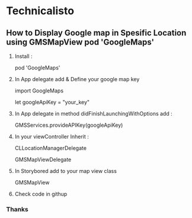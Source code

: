 
# Technicalisto

## How to Display Google map in Spesific Location using GMSMapView pod 'GoogleMaps' 

1. Install :

    pod 'GoogleMaps'

2. In App delegate add & Define your google map key

    import GoogleMaps
   
    let googleApiKey = "your_key"
    
3. In App delegate in method didFinishLaunchingWithOptions add : 

    GMSServices.provideAPIKey(googleApiKey)

4. In your viewController Inherit :

    CLLocationManagerDelegate

    GMSMapViewDelegate
    
5. In Storybored add to your map view class

    GMSMapView
    
6. Check code in githup 

### Thanks

